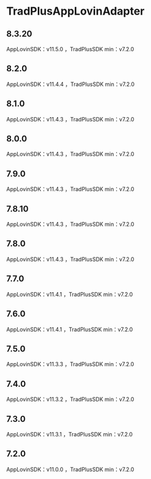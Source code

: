 # TradPlusAppLovinAdapter

## 8.3.20

AppLovinSDK：v11.5.0 ，TradPlusSDK min：v7.2.0

## 8.2.0

AppLovinSDK：v11.4.4 ，TradPlusSDK min：v7.2.0

## 8.1.0

AppLovinSDK：v11.4.3 ，TradPlusSDK min：v7.2.0

## 8.0.0

AppLovinSDK：v11.4.3 ，TradPlusSDK min：v7.2.0

## 7.9.0

AppLovinSDK：v11.4.3 ，TradPlusSDK min：v7.2.0

## 7.8.10

AppLovinSDK：v11.4.3 ，TradPlusSDK min：v7.2.0

## 7.8.0

AppLovinSDK：v11.4.3 ，TradPlusSDK min：v7.2.0

## 7.7.0

AppLovinSDK：v11.4.1 ，TradPlusSDK min：v7.2.0

## 7.6.0

AppLovinSDK：v11.4.1 ，TradPlusSDK min：v7.2.0

## 7.5.0

AppLovinSDK：v11.3.3 ，TradPlusSDK min：v7.2.0

## 7.4.0

AppLovinSDK：v11.3.2 ，TradPlusSDK min：v7.2.0

## 7.3.0

AppLovinSDK：v11.3.1 ，TradPlusSDK min：v7.2.0

## 7.2.0

AppLovinSDK：v11.0.0 ，TradPlusSDK min：v7.2.0